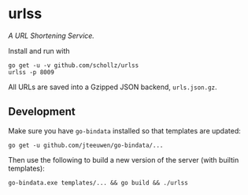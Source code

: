 # urlss

*A URL Shortening Service.*

Install and run with

    go get -u -v github.com/schollz/urlss
    urlss -p 8009

All URLs are saved into a Gzipped JSON backend, `urls.json.gz`.

## Development

Make sure you have `go-bindata` installed so that templates are updated:

    go get -u github.com/jteeuwen/go-bindata/...


Then use the following to build a new version of the server (with builtin templates):


    go-bindata.exe templates/... && go build && ./urlss